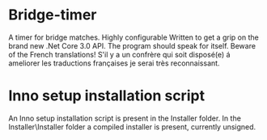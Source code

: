 # Bridge-timer
A timer for bridge matches. Highly configurable
Written to get a grip on the brand new .Net Core 3.0 API. The program should speak for itself. 
Beware of the French translations! S'il y a un confrère qui soit disposé(e) á ameliorer les traductions françaises je serai très reconnaissant.  

# Inno setup installation script
An Inno setup installation script is present in the Installer folder.
In the Installer\Installer folder a compiled installer is present, currently unsigned.
